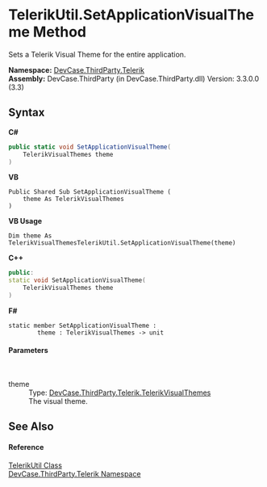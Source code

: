 # TelerikUtil.SetApplicationVisualTheme Method 
 

Sets a Telerik Visual Theme for the entire application.

**Namespace:**&nbsp;<a href="N_DevCase_ThirdParty_Telerik">DevCase.ThirdParty.Telerik</a><br />**Assembly:**&nbsp;DevCase.ThirdParty (in DevCase.ThirdParty.dll) Version: 3.3.0.0 (3.3)

## Syntax

**C#**<br />
``` C#
public static void SetApplicationVisualTheme(
	TelerikVisualThemes theme
)
```

**VB**<br />
``` VB
Public Shared Sub SetApplicationVisualTheme ( 
	theme As TelerikVisualThemes
)
```

**VB Usage**<br />
``` VB Usage
Dim theme As TelerikVisualThemesTelerikUtil.SetApplicationVisualTheme(theme)
```

**C++**<br />
``` C++
public:
static void SetApplicationVisualTheme(
	TelerikVisualThemes theme
)
```

**F#**<br />
``` F#
static member SetApplicationVisualTheme : 
        theme : TelerikVisualThemes -> unit 

```


#### Parameters
&nbsp;<dl><dt>theme</dt><dd>Type: <a href="T_DevCase_ThirdParty_Telerik_TelerikVisualThemes">DevCase.ThirdParty.Telerik.TelerikVisualThemes</a><br />The visual theme.</dd></dl>

## See Also


#### Reference
<a href="T_DevCase_ThirdParty_Telerik_TelerikUtil">TelerikUtil Class</a><br /><a href="N_DevCase_ThirdParty_Telerik">DevCase.ThirdParty.Telerik Namespace</a><br />